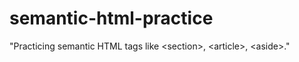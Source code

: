 # semantic-html-practice
"Practicing semantic HTML tags like &lt;section>, &lt;article>, &lt;aside>."
